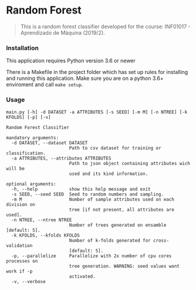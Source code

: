 # Random Forest

> This is a random forest classifier developed for the course: INF01017 - Aprendizado de Máquina (2019/2).

### Installation
This application requires Python version 3.6 or newer

There is a Makefile in the project folder which has set up rules for installing and running this application. Make sure you are on a python 3.6+ enviroment and call `make setup`.

### Usage
```
main.py [-h] -d DATASET -a ATTRIBUTES [-s SEED] [-m M] [-n NTREE] [-k KFOLDS] [-p] [-v]

Random Forest Classifier

mandatory arguments:
  -d DATASET, --dataset DATASET
                        Path to csv dataset for training or classification.
  -a ATTRIBUTES, --attributes ATTRIBUTES
                        Path to json object containing attributes wich will be
                        used and its kind information.

optional arguments:
  -h, --help            show this help message and exit
  -s SEED, --seed SEED  Seed to random numbers and sampling.
  -m M                  Number of sample attributes used on each division on
                        tree [if not present, all attributes are used].
  -n NTREE, --ntree NTREE
                        Number of trees generated on ensamble [default: 5].
  -k KFOLDS, --kfolds KFOLDS
                        Number of k-folds generated for cross-validation
                        [default: 5].
  -p, --parallelize     Parallelize with 2x number of cpu cores processes on
                        tree generation. WARNING: seed values wont work if -p
                        activated.
  -v, --verbose
  ```
